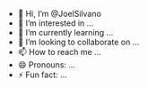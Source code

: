 - 👋 Hi, I’m @JoelSilvano
- 👀 I’m interested in ...
- 🌱 I’m currently learning ...
- 💞️ I’m looking to collaborate on ...
- 📫 How to reach me ...
- 😄 Pronouns: ...
- ⚡ Fun fact: ...

<!---
JoelSilvano/JoelSilvano is a ✨ special ✨ repository because its `README.md` (this file) appears on your GitHub profile.
You can click the Preview link to take a look at your changes.
--->
